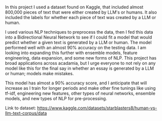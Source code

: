 In this project I used a dataset found on Kaggle, that included almost 800,000 pieces of text that were either created by LLM's or humans. It also included the labels for whether each piece of text was created by a LLM or human.

I used various NLP techniques to preprocess the data, then I fed this data into a Bidirectional Neural Network to see if I could fit a model that would predict whether a given text is generated by a LLM or human. The model performed well with an almost 90% accuracy on the testing data. I am looking into expanding this further with ensemble models, feature engineering, data expansion, and some new forms of NLP. This project has broad applications across acadamia, but I urge everyone to not rely on any model like this for the final say in whether an essay is generated by a LLM or human; models make mistakes.

This model has almost a 90% accuracy score, and I anticipate that will increase as I train for longer periods and make other fine tunings like using tf-idf, engineering new features, other types of neural networks, ensemble models, and new types of NLP for pre-processing.

Link to dataset:
https://www.kaggle.com/datasets/starblasters8/human-vs-llm-text-corpus/data
